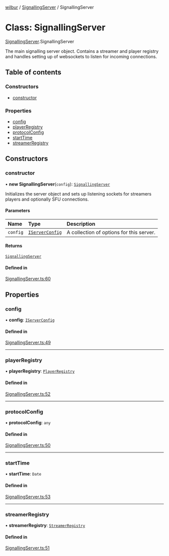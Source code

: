 [wilbur](../README.md) / [SignallingServer](../modules/SignallingServer.md) / SignallingServer

# Class: SignallingServer

[SignallingServer](../modules/SignallingServer.md).SignallingServer

The main signalling server object.
Contains a streamer and player registry and handles setting up of websockets
to listen for incoming connections.

## Table of contents

### Constructors

- [constructor](SignallingServer.SignallingServer.md#constructor)

### Properties

- [config](SignallingServer.SignallingServer.md#config)
- [playerRegistry](SignallingServer.SignallingServer.md#playerregistry)
- [protocolConfig](SignallingServer.SignallingServer.md#protocolconfig)
- [startTime](SignallingServer.SignallingServer.md#starttime)
- [streamerRegistry](SignallingServer.SignallingServer.md#streamerregistry)

## Constructors

### constructor

• **new SignallingServer**(`config`): [`SignallingServer`](SignallingServer.SignallingServer.md)

Initializes the server object and sets up listening sockets for streamers
players and optionally SFU connections.

#### Parameters

| Name | Type | Description |
| :------ | :------ | :------ |
| `config` | [`IServerConfig`](../interfaces/SignallingServer.IServerConfig.md) | A collection of options for this server. |

#### Returns

[`SignallingServer`](SignallingServer.SignallingServer.md)

#### Defined in

[SignallingServer.ts:60](https://github.com/mcottontensor/PixelStreamingInfrastructure/blob/59fc21f/new_cirrus/src/SignallingServer.ts#L60)

## Properties

### config

• **config**: [`IServerConfig`](../interfaces/SignallingServer.IServerConfig.md)

#### Defined in

[SignallingServer.ts:49](https://github.com/mcottontensor/PixelStreamingInfrastructure/blob/59fc21f/new_cirrus/src/SignallingServer.ts#L49)

___

### playerRegistry

• **playerRegistry**: [`PlayerRegistry`](PlayerRegistry.PlayerRegistry.md)

#### Defined in

[SignallingServer.ts:52](https://github.com/mcottontensor/PixelStreamingInfrastructure/blob/59fc21f/new_cirrus/src/SignallingServer.ts#L52)

___

### protocolConfig

• **protocolConfig**: `any`

#### Defined in

[SignallingServer.ts:50](https://github.com/mcottontensor/PixelStreamingInfrastructure/blob/59fc21f/new_cirrus/src/SignallingServer.ts#L50)

___

### startTime

• **startTime**: `Date`

#### Defined in

[SignallingServer.ts:53](https://github.com/mcottontensor/PixelStreamingInfrastructure/blob/59fc21f/new_cirrus/src/SignallingServer.ts#L53)

___

### streamerRegistry

• **streamerRegistry**: [`StreamerRegistry`](StreamerRegistry.StreamerRegistry.md)

#### Defined in

[SignallingServer.ts:51](https://github.com/mcottontensor/PixelStreamingInfrastructure/blob/59fc21f/new_cirrus/src/SignallingServer.ts#L51)
